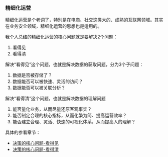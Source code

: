 ### 精细化运营

精细化运营是个老词了，特别是在电商、社交这类大的、成熟的互联网领域。其实在业务安全领域，精细化运营的思想也是适用的。

我个人总结的精细化运营的核心问题就是要解决2个问题：
1. 看得见
2. 看得清

解决“看得见”这个问题，也就是解决数据的获取问题，分为3个子问题：
1. 数据是否被存储了？
2. 数据能否可以被快速、灵活的访问？
3. 数据能否可以被关联分析？

解决“看得清”这个问题，也就是解决数据的理解问题
1. 能否量化业务，从而尽量还原客观事实？
2. 能否制定合理的核心指标，从而化繁为简、提高运营效率？
3. 能否建立合理、灵活、快速的可视化体系，从而提高人的理解？

具体的参看章节：
* [决策的核心问题-看得见](决策的核心问题-看得见.md)
* [决策的核心问题-看得清](决策的核心问题-看得清.md)
